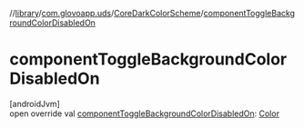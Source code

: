 //[library](../../../index.md)/[com.glovoapp.uds](../index.md)/[CoreDarkColorScheme](index.md)/[componentToggleBackgroundColorDisabledOn](component-toggle-background-color-disabled-on.md)

# componentToggleBackgroundColorDisabledOn

[androidJvm]\
open override val [componentToggleBackgroundColorDisabledOn](component-toggle-background-color-disabled-on.md): [Color](https://developer.android.com/reference/kotlin/androidx/compose/ui/graphics/Color.html)
